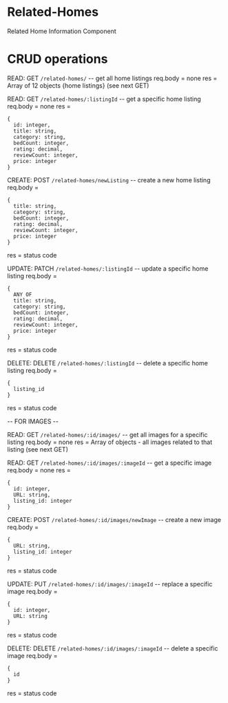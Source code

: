# Related-Homes
Related Home Information Component

# CRUD operations

READ: GET `/related-homes/` -- get all home listings
  req.body = none
  res = Array of 12 objects {home listings} (see next GET)

READ: GET `/related-homes/:listingId` -- get a specific home listing
  req.body = none
  res = 
  ```
  {
    id: integer,
    title: string,
    category: string,
    bedCount: integer,
    rating: decimal,
    reviewCount: integer,
    price: integer
  }
  ```

CREATE: POST `/related-homes/newListing` -- create a new home listing
  req.body = 
  ```
  {
    title: string,
    category: string,
    bedCount: integer,
    rating: decimal,
    reviewCount: integer,
    price: integer
  }
  ```
  res = status code

UPDATE: PATCH `/related-homes/:listingId` -- update a specific home listing
  req.body = 
  ```
  {
    ANY OF
    title: string,
    category: string,
    bedCount: integer,
    rating: decimal,
    reviewCount: integer,
    price: integer
  }
  ```
  res = status code

DELETE: DELETE `/related-homes/:listingId` -- delete a specific home listing
  req.body = 
  ```
  {
    listing_id
  }
  ```
  res = status code

-- FOR IMAGES --

READ: GET `/related-homes/:id/images/` -- get all images for a specific listing
  req.body = none
  res = Array of objects - all images related to that listing (see next GET)

READ: GET `/related-homes/:id/images/:imageId` -- get a specific image
  req.body = none
  res = 
  ```
  {
    id: integer,
    URL: string,
    listing_id: integer
  }
  ```

CREATE: POST `/related-homes/:id/images/newImage` -- create a new image
  req.body = 
  ```
  {
    URL: string,
    listing_id: integer
  }
  ```
  res = status code

UPDATE: PUT `/related-homes/:id/images/:imageId` -- replace a specific image
  req.body = 
  ```
  {
    id: integer,
    URL: string
  }
  ```
  res = status code

DELETE: DELETE `/related-homes/:id/images/:imageId` -- delete a specific image
  req.body = 
  ```
  {
    id
  }
  ```
  res = status code